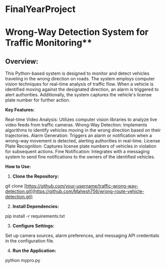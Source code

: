 # FinalYearProject
# Wrong-Way Detection System for Traffic Monitoring**

## Overview:

This Python-based system is designed to monitor and detect vehicles traveling in the wrong direction on roads. 
The system employs computer vision techniques for real-time analysis of traffic flow. When a vehicle is identified moving against the designated direction,
an alarm is triggered to alert authorities. Additionally, the system captures the vehicle's license plate number for further action.

**Key Features:**

Real-time Video Analysis: Utilizes computer vision libraries to analyze live video feeds from traffic cameras.
Wrong-Way Detection: Implements algorithms to identify vehicles moving in the wrong direction based on their trajectories.
Alarm Generation: Triggers an alarm or notification when a wrong-way movement is detected, alerting authorities in real-time.
License Plate Recognition: Captures license plate numbers of vehicles in violation for subsequent actions.
Fine Notification: Integrates with a messaging system to send fine notifications to the owners of the identified vehicles.

**How to Use:**

1. **Clone the Repository:**
   
git clone [https://github.com/your-username/traffic-wrong-way-detection.git](https://github.com/Mahesh756/wrong-route-vehicle-detection.git)

2. **Install Dependencies:**
   
pip install -r requirements.txt

3. **Configure Settings:**

Set up camera sources, alarm preferences, and messaging API credentials in the configuration file.

4. **Run the Application:**
   
python mypro.py
